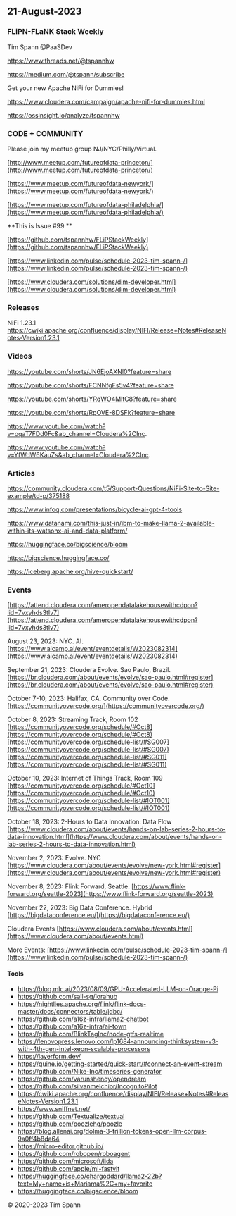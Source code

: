 ## 21-August-2023

### FLiPN-FLaNK Stack Weekly

Tim Spann @PaaSDev

https://www.threads.net/@tspannhw

https://medium.com/@tspann/subscribe

Get your new Apache NiFi for Dummies!

https://www.cloudera.com/campaign/apache-nifi-for-dummies.html

https://ossinsight.io/analyze/tspannhw


### CODE + COMMUNITY

Please join my meetup group NJ/NYC/Philly/Virtual. 

[http://www.meetup.com/futureofdata-princeton/](http://www.meetup.com/futureofdata-princeton/)

[https://www.meetup.com/futureofdata-newyork/](https://www.meetup.com/futureofdata-newyork/)

[https://www.meetup.com/futureofdata-philadelphia/](https://www.meetup.com/futureofdata-philadelphia/)


**This is Issue #99 **

[https://github.com/tspannhw/FLiPStackWeekly](https://github.com/tspannhw/FLiPStackWeekly)

[https://www.linkedin.com/pulse/schedule-2023-tim-spann-/](https://www.linkedin.com/pulse/schedule-2023-tim-spann-/)

[https://www.cloudera.com/solutions/dim-developer.html](https://www.cloudera.com/solutions/dim-developer.html)


### Releases

NiFi 1.23.1
https://cwiki.apache.org/confluence/display/NIFI/Release+Notes#ReleaseNotes-Version1.23.1




### Videos

https://youtube.com/shorts/JN6EjoAXNl0?feature=share

https://youtube.com/shorts/FCNNfgFs5v4?feature=share

https://youtube.com/shorts/YRqWO4MltC8?feature=share

https://youtube.com/shorts/RpOVE-8DSFk?feature=share

https://www.youtube.com/watch?v=oqaT7FDd0Fc&ab_channel=Cloudera%2CInc.

https://www.youtube.com/watch?v=YfWdW6KauZs&ab_channel=Cloudera%2CInc.


### Articles


https://community.cloudera.com/t5/Support-Questions/NiFi-Site-to-Site-example/td-p/375188

https://www.infoq.com/presentations/bicycle-ai-gpt-4-tools

https://www.datanami.com/this-just-in/ibm-to-make-llama-2-available-within-its-watsonx-ai-and-data-platform/

https://huggingface.co/bigscience/bloom

https://bigscience.huggingface.co/

https://iceberg.apache.org/hive-quickstart/


### Events

[https://attend.cloudera.com/ameropendatalakehousewithcdpon?lid=7vxyhds3tlv7](https://attend.cloudera.com/ameropendatalakehousewithcdpon?lid=7vxyhds3tlv7)

August 23, 2023:   NYC.  AI.
[https://www.aicamp.ai/event/eventdetails/W2023082314](https://www.aicamp.ai/event/eventdetails/W2023082314)

September 21, 2023: Cloudera Evolve.   Sao Paulo, Brazil.
[https://br.cloudera.com/about/events/evolve/sao-paulo.html#register](https://br.cloudera.com/about/events/evolve/sao-paulo.html#register)

October 7-10, 2023:  Halifax, CA.   Community over Code.
[https://communityovercode.org/](https://communityovercode.org/)

October 8, 2023:  Streaming Track, Room 102
[https://communityovercode.org/schedule/#Oct8](https://communityovercode.org/schedule/#Oct8)
[https://communityovercode.org/schedule-list/#SG007](https://communityovercode.org/schedule-list/#SG007)
[https://communityovercode.org/schedule-list/#SG011](https://communityovercode.org/schedule-list/#SG011)

October 10, 2023:  Internet of Things Track, Room 109
[https://communityovercode.org/schedule/#Oct10](https://communityovercode.org/schedule/#Oct10)
[https://communityovercode.org/schedule-list/#IOT001](https://communityovercode.org/schedule-list/#IOT001)

October 18, 2023:  2-Hours to Data Innovation:   Data Flow
[https://www.cloudera.com/about/events/hands-on-lab-series-2-hours-to-data-innovation.html](https://www.cloudera.com/about/events/hands-on-lab-series-2-hours-to-data-innovation.html)

November 2, 2023:  Evolve. NYC
[https://www.cloudera.com/about/events/evolve/new-york.html#register](https://www.cloudera.com/about/events/evolve/new-york.html#register)

November 8, 2023: Flink Forward, Seattle.
[https://www.flink-forward.org/seattle-2023](https://www.flink-forward.org/seattle-2023)

November 22, 2023: Big Data Conference.   Hybrid  
[https://bigdataconference.eu/](https://bigdataconference.eu/)

Cloudera Events
[https://www.cloudera.com/about/events.html](https://www.cloudera.com/about/events.html)

More Events:
[https://www.linkedin.com/pulse/schedule-2023-tim-spann-/](https://www.linkedin.com/pulse/schedule-2023-tim-spann-/)

  
#### Tools

* https://blog.mlc.ai/2023/08/09/GPU-Accelerated-LLM-on-Orange-Pi
* https://github.com/sail-sg/lorahub
* https://nightlies.apache.org/flink/flink-docs-master/docs/connectors/table/jdbc/
* https://github.com/a16z-infra/llama2-chatbot
* https://github.com/a16z-infra/ai-town
* https://github.com/BlinkTagInc/node-gtfs-realtime
* https://lenovopress.lenovo.com/lp1684-announcing-thinksystem-v3-with-4th-gen-intel-xeon-scalable-processors
* https://layerform.dev/
* https://quine.io/getting-started/quick-start/#connect-an-event-stream
* https://github.com/Nike-Inc/timeseries-generator
* https://github.com/varunshenoy/opendream
* https://github.com/silvanmelchior/IncognitoPilot
* https://cwiki.apache.org/confluence/display/NIFI/Release+Notes#ReleaseNotes-Version1.23.1
* https://www.sniffnet.net/
* https://github.com/Textualize/textual
* https://github.com/poozlehq/poozle
* https://blog.allenai.org/dolma-3-trillion-tokens-open-llm-corpus-9a0ff4b8da64
* https://micro-editor.github.io/
* https://github.com/robopen/roboagent
* https://github.com/microsoft/lida
* https://github.com/apple/ml-fastvit
* https://huggingface.co/chargoddard/llama2-22b?text=My+name+is+Mariama%2C+my+favorite
* https://huggingface.co/bigscience/bloom
  
  


&copy; 2020-2023 Tim Spann
